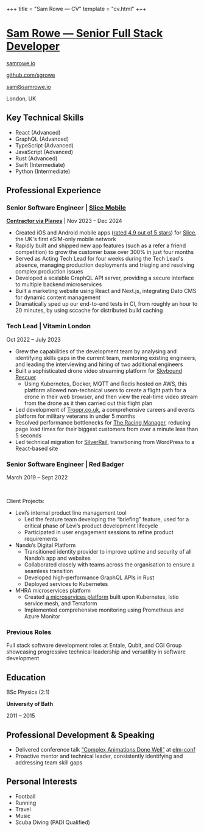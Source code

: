 +++
title = "Sam Rowe — CV"
template = "cv.html"
+++

# [Sam Rowe — Senior Full Stack Developer](https://samrowe.io/)

<div class="pt-2 space-y-3">

[samrowe.io](https://samrowe.io/)

[github.com/sgrowe](https://github.com/sgrowe/)

[sam@samrowe.io](mailto:sam@samrowe.io)

London, UK

</div>

<!-- ## Professional Summary

A versatile full stack developer with 10+ years of experience delivering innovative technical solutions across retail, finance, hospitality, and public sector industries. Proven track record of leading complex software projects, mentoring teams, and driving technical excellence through cutting-edge technologies and strategic problem-solving. Adept at bridging technical complexity with business needs, with a strong background in microservices, cloud infrastructure, and mobile application development. -->

## Key Technical Skills

- React <span class="opacity-80 font-light">(Advanced)</span>
- GraphQL <span class="opacity-80 font-light">(Advanced)</span>
- TypeScript <span class="opacity-80 font-light">(Advanced)</span>
- JavaScript <span class="opacity-80 font-light">(Advanced)</span>
- Rust <span class="opacity-80 font-light">(Advanced)</span>
- Swift <span class="opacity-80 font-light">(Intermediate)</span>
- Python <span class="opacity-80 font-light">(Intermediate)</span>

## Professional Experience

### Senior Software Engineer | [Slice Mobile](https://slicemobile.com/)

**[Contractor via Planes](https://www.planes.studio/)** | Nov 2023 – Dec 2024

- Created iOS and Android mobile apps ([rated <span class="lining-nums">4.9 out of 5</span> stars](https://apps.apple.com/gb/app/slice-mobile/id6470301393)) for [Slice](https://slicemobile.com), the UK's first eSIM-only mobile network
- Rapidly built and shipped new app features (such as a refer a friend competition) to grow the customer base over 300% in just four months
- Served as Acting Tech Lead for four weeks during the Tech Lead's absence, managing production deployments and triaging and resolving complex production issues
- Developed a scalable GraphQL API server, providing a secure interface to multiple backend microservices
- Built a marketing website using React and Next.js, integrating Dato CMS for dynamic content management
- Dramatically sped up our end-to-end tests in CI, from roughly an hour to 20 minutes, by using sccache for distributed build caching

### Tech Lead | Vitamin London

Oct 2022 – July 2023

- Grew the capabilities of the development team by analysing and identifying skills gaps in the current team, mentoring existing engineers, and leading the interviewing and hiring of two additional engineers
- Built a sophisticated drone video streaming platform for [Skybound Rescuer](https://skyboundrescuerproject.com/)
  - Using Kubernetes, Docker, MQTT and Redis hosted on AWS, this platform allowed non-technical users to create a flight path for a drone in their web browser, and then view the real-time video stream from the drone as it then carried out this flight plan
- Led development of [Troopr.co.uk](https://www.troopr.co.uk/), a comprehensive careers and events platform for military veterans in under 5 months
- Resolved performance bottlenecks for [The Racing Manager](https://theracingmanager.com/), reducing page load times for their biggest customers from over a minute less than 5 seconds
- Led technical migration for [SilverRail](https://silverrailtech.com/), transitioning from WordPress to a React-based site

### Senior Software Engineer | Red Badger

March 2019 – Sept 2022

<br />

Client Projects:

- Levi’s internal product line management tool
  - Led the feature team developing the “briefing” feature, used for a critical phase of Levi’s product development lifecycle
  - Participated in user engagement sessions to refine product requirements
- Nando’s Digital Platform
  - Transitioned identity provider to improve uptime and security of all Nando’s app and websites
  - Collaborated closely with teams across the organisation to ensure a seamless transition
  - Developed high-performance GraphQL APIs in Rust
  - Deployed services to Kubernetes
- MHRA microservices platform
  - Created [a microservices platform](https://github.com/MHRA/products) built upon Kubernetes, Istio service mesh, and Terraform
  - Implemented comprehensive monitoring using Prometheus and Azure Monitor

### Previous Roles

Full stack software development roles at Entale, Qubit, and CGI Group showcasing progressive technical leadership and versatility in software development

<!-- Push “Education” heading onto a new page -->
<div class="w-full h-2 hidden print:block" ></div>

## Education

BSc Physics (2:1)

**University of Bath**

2011 – 2015

## Professional Development & Speaking

- Delivered conference talk [“Complex Animations Done Well”](https://youtu.be/DBVHxkMBfF4) at [elm-conf](https://2018.elm-conf.us/schedule)
- Proactive mentor and technical leader, consistently identifying and addressing team skill gaps

## Personal Interests

- Football
- Running
- Travel
- Music
- Scuba Diving (PADI Qualified)
